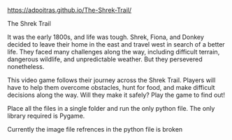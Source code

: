 https://adpoitras.github.io/The-Shrek-Trail/

The Shrek Trail

It was the early 1800s, and life was tough. Shrek, Fiona, and Donkey decided to leave their home in the east and travel west in search of a better life. They faced many challenges along the way, including difficult terrain, dangerous wildlife, and unpredictable weather. But they persevered nonetheless.

This video game follows their journey across the Shrek Trail. Players will have to help them overcome obstacles, hunt for food, and make difficult decisions along the way. Will they make it safely? Play the game to find out!

Place all the files in a single folder and run the only python file. The only library required is Pygame.

Currently the image file refrences in the python file is broken
